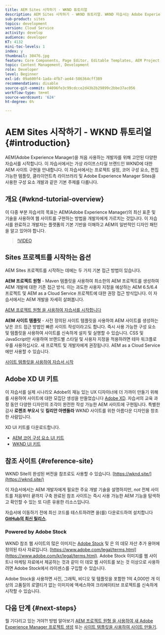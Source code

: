 ```yaml
---
title: AEM Sites 시작하기 - WKND 튜토리얼
description: AEM Sites 시작하기 - WKND 튜토리얼. WKND 자습서는 Adobe Experience Manager을 처음 사용하는 개발자를 위해 디자인된 여러 부분으로 된 자습서입니다. 이 자습서에서는 가상 라이프스타일 브랜드인 WKND에 대해 AEM 사이트를 구현하는 방법을 설명합니다. 이 자습서에서는 프로젝트 설정, maven 원형, 핵심 구성 요소, 편집 가능한 템플릿, 클라이언트 라이브러리 및 구성 요소 개발과 같은 기본 주제를 다룹니다.
sub-product: sites
topics: development
version: Cloud Service
activity: develop
audience: developer
KT: 4132
mini-toc-levels: 1
index: y
thumbnail: 30476.jpg
feature: Core Components, Page Editor, Editable Templates, AEM Project Archetype
topic: Content Management, Development
role: Developer
level: Beginner
exl-id: 09a600f4-1ada-4fb7-ae44-586364cff389
recommendations: disable
source-git-commit: 04096fe3c99cdcce2d43b2b29899c2bbe37ac056
workflow-type: tm+mt
source-wordcount: '624'
ht-degree: 6%

---
```


# AEM Sites 시작하기 - WKND 튜토리얼 {#introduction}

AEM(Adobe Experience Manager)을 처음 사용하는 개발자를 위해 고안된 다양한 자습서를 시작합니다. 이 자습서에서는 가상 라이프스타일 브랜드인 WKND에 대한 AEM 사이트 구현을 안내합니다. 이 자습서에서는 프로젝트 설정, 코어 구성 요소, 편집 가능한 템플릿, 클라이언트측 라이브러리 및 Adobe Experience Manager Sites을 사용한 구성 요소 개발과 같은 기본 주제를 다룹니다.

## 개요 {#wknd-tutorial-overview}

이 다중 부분 자습서의 목표는 AEM(Adobe Experience Manager)의 최신 표준 및 기술을 사용하여 웹 사이트를 구현하는 방법을 개발자에게 가르치는 것입니다. 이 자습서를 완료하고 개발자는 플랫폼의 기본 기반을 이해하고 AEM의 일반적인 디자인 패턴을 알고 있어야 합니다.

>[!VIDEO](https://video.tv.adobe.com/v/30476?quality=12&learn=on)

## Sites 프로젝트를 시작하는 옵션

AEM Sites 프로젝트를 시작하는 데에는 두 가지 기본 접근 방법이 있습니다.

**AEM 프로젝트 원형** - Maven 템플릿을 사용하여 최소한의 AEM 프로젝트를 생성하여 AEM 개발에 대한 기존 접근 방식. 이는 과도한 사용자 지정을 예상하는 AEM 6.5/6.4 프로젝트 및 AEM as a Cloud Service 프로젝트에 대한 권장 접근 방식입니다. 이 자습서에서는 AEM 개발을 자세히 살펴봅니다.

[AEM 프로젝트 원형 을 사용하여 자습서를 시작합니다](./project-archetype/overview.md)

**AEM 사이트 템플릿** - 사전 정의된 사이트 템플릿을 사용하여 AEM 사이트를 생성하는 낮은 코드 접근 방법인 빠른 사이트 작성이라고도 합니다. 즉시 사용 가능한 구성 요소 및 템플릿을 사용하여 사이트를 신속하게 설치 및 실행할 수 있습니다. CSS 및 JavaScript만 사용하여 브랜드별 스타일 및 사용자 지정을 적용하려면 테마 워크플로우를 사용하십시오. 새 프로젝트 및 개발자에게 권장됩니다. AEM as a Cloud Service에만 사용할 수 있습니다.

[사이트 템플릿을 사용하여 자습서 시작](./site-template/create-site.md)

## Adobe XD UI 키트

이 자습서를 실제 시나리오 Adobe의 재능 있는 UX 디자이너에 더 가까이 만들기 위해 를 사용하여 사이트에 대한 모집단 생성을 만들었습니다 [Adobe XD](https://www.adobe.com/products/xd.html). 자습서의 교육 과정 동안 다양한 디자인의 조각이 완전한 작성 가능한 AEM 사이트에 구현됩니다. 특별한 감사 **로렌조 부오시** 및 **킬리안 아멘돌라** WKND 사이트를 위한 아름다운 디자인을 창조한 사람입니다.

XD UI 키트를 다운로드합니다.

* [AEM 코어 구성 요소 UI 키트](assets/overview/AEM-CoreComponents-UI-Kit.xd)
* [WKND UI 키트](https://github.com/adobe/aem-guides-wknd/releases/download/aem-guides-wknd-0.0.2/AEM_UI-kit-WKND.xd)

## 참조 사이트 {#reference-site}

WKND Site의 완성된 버전을 참조로도 사용할 수 있습니다. [https://wknd.site/](https://wknd.site/)

이 자습서에서는 AEM 개발자에게 필요한 주요 개발 기술을 설명하지만, *not* 전체 사이트를 처음부터 끝까지 구축 완료된 참조 사이트는 즉시 사용 가능한 AEM 기능을 탐색하고 확인할 수 있는 또 다른 유용한 리소스입니다.

자습서에 이동하기 전에 최신 코드를 테스트하려면 을(를) 다운로드하여 설치합니다 **[GitHub의 최신 릴리스](https://github.com/adobe/aem-guides-wknd/releases/latest)**.

### Powered by Adobe Stock

WKND 참조 웹 사이트의 많은 이미지는 [Adobe Stock](https://stock.adobe.com/) 및 은 의 데모 자산 추가 용어에 정의된 타사 자료입니다. [https://www.adobe.com/legal/terms.html](https://www.adobe.com/kr/legal/terms.html). Adobe Stock 이미지를 웹 사이트나 마케팅 자료에서 제공하는 것과 같이 이 데모 웹 사이트를 보는 것 이상으로 사용하려면 Adobe Stock에서 라이센스를 구입할 수 있습니다.

Adobe Stock을 사용하면 사진, 그래픽, 비디오 및 템플릿을 포함한 1억 4,000만 개 이상의 고품질의 로열티가 없는 이미지에 액세스하여 크리에이티브 프로젝트를 신속하게 시작할 수 있습니다.

## 다음 단계 {#next-steps}

뭘 기다리고 있는 거야?! 방법 알아보기 [AEM 프로젝트 원형 을 사용하여 새 Adobe Experience Manager 프로젝트 생성](./project-archetype/overview.md) 또는 [사이트 템플릿을 사용하여 사이트 만들기](./site-template/create-site.md).

